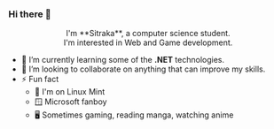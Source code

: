 ### Hi there 👋

<div align="center">
   I'm **Sitraka**, a computer science student.<br>
   I'm interested in Web and Game development.
</div>

- 📑 I’m currently learning some of the **.NET** technologies.
- 🤝 I’m looking to collaborate on anything that can improve my skills.
- ⚡ Fun fact
  - 🐧 I'm on Linux Mint
  - 🪟 Microsoft fanboy
  - 🖥️ Sometimes gaming, reading manga, watching anime
